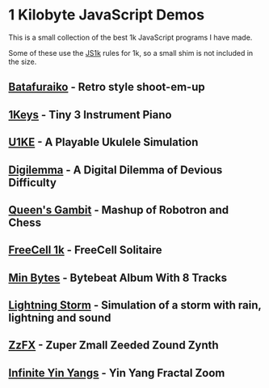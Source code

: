 # 1 Kilobyte JavaScript Demos

This is a small collection of the best 1k JavaScript programs I have made.

Some of these use the [JS1k](https://js1k.com/) rules for 1k, so a small shim is not included in the size.

## [Batafuraiko](https://killedbyapixel.github.io/1k/Batafuraiko) - Retro style shoot-em-up

## [1Keys](https://github.com/KilledByAPixel/1Keys) - Tiny 3 Instrument Piano

## [U1KE](https://github.com/KilledByAPixel/U1KE) - A Playable Ukulele Simulation

## [Digilemma](https://killedbyapixel.github.io/1k/Digilemma) - A Digital Dilemma of Devious Difficulty

## [Queen's Gambit](https://killedbyapixel.github.io/1k/QueensGambit) - Mashup of Robotron and Chess

## [FreeCell 1k](https://killedbyapixel.github.io/1k/FreeCell1k) - FreeCell Solitaire

## [Min Bytes](https://killedbyapixel.github.io/1k/MinBytes) - Bytebeat Album With 8 Tracks

## [Lightning Storm](https://killedbyapixel.github.io/1k/LightningStorm) - Simulation of a storm with rain, lightning and sound

## [ZzFX](https://killedbyapixel.github.io/1k/ZzFX) - Zuper Zmall Zeeded Zound Zynth

## [Infinite Yin Yangs](https://killedbyapixel.github.io/1k/InfiniteYinYangs) - Yin Yang Fractal Zoom
